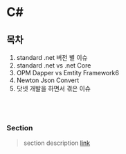 # C#

## 목차
1. standard .net 버전 별 이슈
1. standard .net vs .net Core
1. OPM Dapper vs Emtity Framework6
1. Newton Json Convert
1. 닷넷 개발을 하면서 겪은 이슈

<br>
<br>

### Section
> section description [link](https://github.com/KimUihyeon/Utility/tree/master/MailService) 
